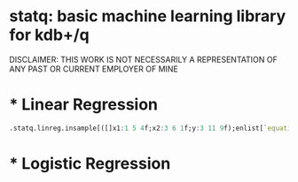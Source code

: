 # statq: basic machine learning library for kdb+/q

DISCLAIMER: THIS WORK IS NOT NECESSARILY A REPRESENTATION OF ANY PAST OR CURRENT EMPLOYER OF MINE

# * Linear Regression
```q
.statq.linreg.insample[([]x1:1 5 4f;x2:3 6 1f;y:3 11 9f);enlist[`equation]!enlist "y~intercept+x1"]
```
# * Logistic Regression
